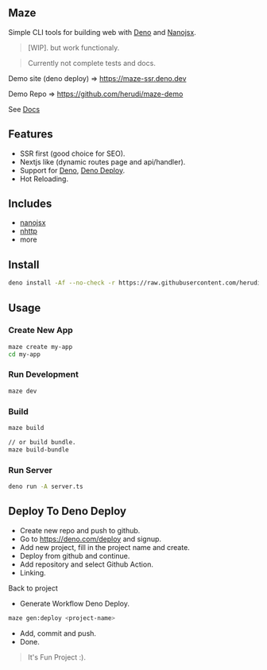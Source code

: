 ## Maze

Simple CLI tools for building web with [Deno](https://deno.land/) and
[Nanojsx](https://nanojsx.io/).

> [WIP]. but work functionaly.

> Currently not complete tests and docs.

Demo site (deno deploy) => https://maze-ssr.deno.dev

Demo Repo => https://github.com/herudi/maze-demo

See [Docs](https://github.com/herudi/maze/tree/master/docs)

## Features

- SSR first (good choice for SEO).
- Nextjs like (dynamic routes page and api/handler).
- Support for [Deno](https://deno.land), [Deno Deploy](https://deno.com/deploy).
- Hot Reloading.

## Includes

- [nanojsx](https://nanojsx.io/)
- [nhttp](https://nhttp.deno.dev)
- more

## Install

```bash
deno install -Af --no-check -r https://raw.githubusercontent.com/herudi/maze/dev-0.0.7/maze.ts
```

## Usage

### Create New App

```bash
maze create my-app
cd my-app
```

### Run Development

```bash
maze dev
```

### Build

```bash
maze build

// or build bundle.
maze build-bundle
```

### Run Server

```bash
deno run -A server.ts
```

## Deploy To Deno Deploy

- Create new repo and push to github.
- Go to https://deno.com/deploy and signup.
- Add new project, fill in the project name and create.
- Deploy from github and continue.
- Add repository and select Github Action.
- Linking.

Back to project

- Generate Workflow Deno Deploy.

```bash
maze gen:deploy <project-name>
```

- Add, commit and push.
- Done.

> It's Fun Project :).
